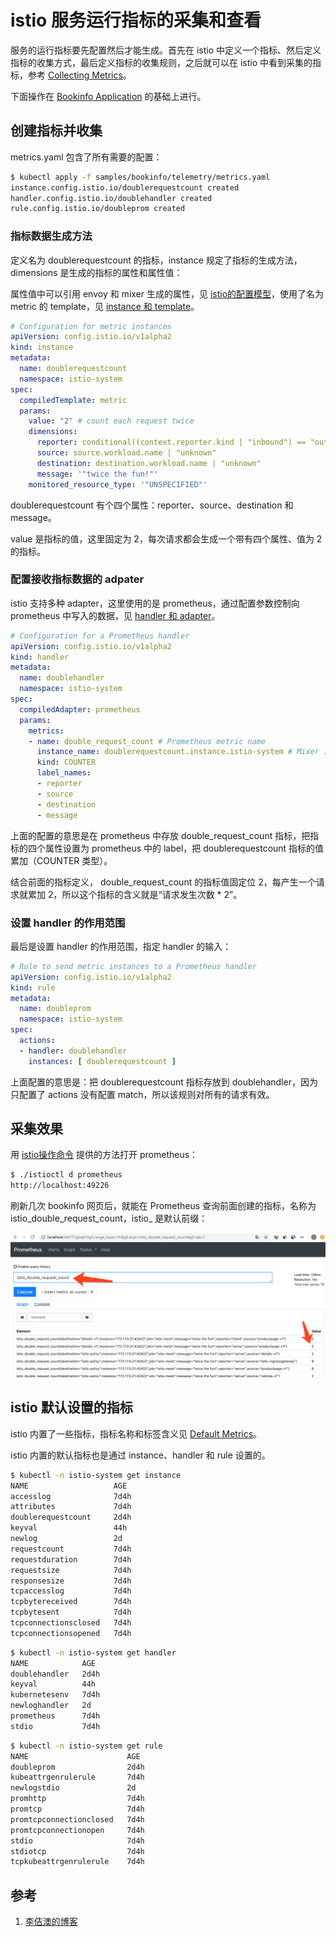 <!-- toc -->
# istio 服务运行指标的采集和查看

服务的运行指标要先配置然后才能生成。首先在 istio 中定义一个指标、然后定义指标的收集方式，最后定义指标的收集规则，之后就可以在 istio 中看到采集的指标，参考 [Collecting Metrics][2]。

下面操作在 [Bookinfo Application](./bookinfo.md) 的基础上进行。

## 创建指标并收集

metrics.yaml 包含了所有需要的配置：

```sh
$ kubectl apply -f samples/bookinfo/telemetry/metrics.yaml
instance.config.istio.io/doublerequestcount created
handler.config.istio.io/doublehandler created
rule.config.istio.io/doubleprom created
```

### 指标数据生成方法

定义名为 doublerequestcount 的指标，instance 规定了指标的生成方法，dimensions 是生成的指标的属性和属性值：

属性值中可以引用 envoy 和 mixer 生成的属性，见 [istio的配置模型](./concept.md)，使用了名为 metric 的 template，见 [instance 和 template](./concept.md)。

```yaml
# Configuration for metric instances
apiVersion: config.istio.io/v1alpha2
kind: instance
metadata:
  name: doublerequestcount
  namespace: istio-system
spec:
  compiledTemplate: metric
  params:
    value: "2" # count each request twice
    dimensions:
      reporter: conditional((context.reporter.kind | "inbound") == "outbound", "client", "server")
      source: source.workload.name | "unknown"
      destination: destination.workload.name | "unknown"
      message: '"twice the fun!"'
    monitored_resource_type: '"UNSPECIFIED"'
```

doublerequestcount 有个四个属性：reporter、source、destination 和 message。

value 是指标的值，这里固定为 2，每次请求都会生成一个带有四个属性、值为 2 的指标。

### 配置接收指标数据的 adpater

istio 支持多种 adapter，这里使用的是 prometheus，通过配置参数控制向 prometheus 中写入的数据，见 [handler 和 adapter](./concept.md)。

```yaml
# Configuration for a Prometheus handler
apiVersion: config.istio.io/v1alpha2
kind: handler
metadata:
  name: doublehandler
  namespace: istio-system
spec:
  compiledAdapter: prometheus
  params:
    metrics:
    - name: double_request_count # Prometheus metric name
      instance_name: doublerequestcount.instance.istio-system # Mixer instance name (fully-qualified)
      kind: COUNTER
      label_names:
      - reporter
      - source
      - destination
      - message
```

上面的配置的意思是在 prometheus 中存放 double_request_count 指标，把指标的四个属性设置为 prometheus 中的 label，把 doublerequestcount 指标的值累加（COUNTER 类型）。

结合前面的指标定义， double_request_count 的指标值固定位 2，每产生一个请求就累加 2，所以这个指标的含义就是“请求发生次数 * 2”。

### 设置 handler 的作用范围

最后是设置 handler 的作用范围，指定 handler 的输入：

```yaml
# Rule to send metric instances to a Prometheus handler
apiVersion: config.istio.io/v1alpha2
kind: rule
metadata:
  name: doubleprom
  namespace: istio-system
spec:
  actions:
  - handler: doublehandler
    instances: [ doublerequestcount ]
```

上面配置的意思是：把 doublerequestcount 指标存放到 doublehandler，因为只配置了 actions 没有配置 match，所以该规则对所有的请求有效。

## 采集效果

用 [istio操作命令](./command.md) 提供的方法打开 prometheus：

```sh
$ ./istioctl d prometheus
http://localhost:49226
```

刷新几次 bookinfo 网页后，就能在 Prometheus 查询前面创建的指标，名称为 istio_double_request_count，istio_ 是默认前缀：

![在 Prometehus 中查看 istio 监控指标](../img/istio/metirc-result.png)

## istio 默认设置的指标

istio 内置了一些指标，指标名称和标签含义见 [Default Metrics][3]。

istio 内置的默认指标也是通过 instance、handler 和 rule 设置的。

```sh
$ kubectl -n istio-system get instance
NAME                   AGE
accesslog              7d4h
attributes             7d4h
doublerequestcount     2d4h
keyval                 44h
newlog                 2d
requestcount           7d4h
requestduration        7d4h
requestsize            7d4h
responsesize           7d4h
tcpaccesslog           7d4h
tcpbytereceived        7d4h
tcpbytesent            7d4h
tcpconnectionsclosed   7d4h
tcpconnectionsopened   7d4h
```

```sh
$ kubectl -n istio-system get handler
NAME            AGE
doublehandler   2d4h
keyval          44h
kubernetesenv   7d4h
newloghandler   2d
prometheus      7d4h
stdio           7d4h
```

```sh
$ kubectl -n istio-system get rule
NAME                      AGE
doubleprom                2d4h
kubeattrgenrulerule       7d4h
newlogstdio               2d
promhttp                  7d4h
promtcp                   7d4h
promtcpconnectionclosed   7d4h
promtcpconnectionopen     7d4h
stdio                     7d4h
stdiotcp                  7d4h
tcpkubeattrgenrulerule    7d4h
```

## 参考

1. [李佶澳的博客][1]

[1]: https://www.lijiaocn.com "李佶澳的博客"
[2]: https://istio.io/docs/tasks/observability/metrics/collecting-metrics/ "Collecting Metrics"
[3]: https://istio.io/docs/reference/config/policy-and-telemetry/metrics/ "Default Metrics"
